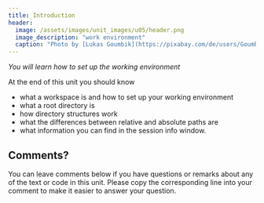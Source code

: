 ```yaml
---
title: Introduction
header:
  image: /assets/images/unit_images/u05/header.png
  image_description: "work environment"
  caption: "Photo by [Lukas Goumbik](https://pixabay.com/de/users/Goumbik-3752482/?utm_source=link-attribution&amp;utm_medium=referral&amp;utm_campaign=image&amp;utm_content=2055522) from [Pixabay](https://pixabay.com)"
---
```

*You will learn how to set up the working environment*

<!--more-->
At the end of this unit you should know

* what a workspace is and how to set up your working environment
* what a root directory is
* how directory structures work
* what the differences between relative and absolute paths are
* what information you can find in the session info window.

## Comments?
You can leave comments below if you have questions or remarks about any of the text or code in this unit.
Please copy the corresponding line into your comment to make it easier to answer your question.

<script src="https://utteranc.es/client.js"
        repo="GeoMOER/moer-base-r"
        issue-term="moer-base-r_unit05"
        theme="github-light"
        crossorigin="anonymous"
        async>
</script>
